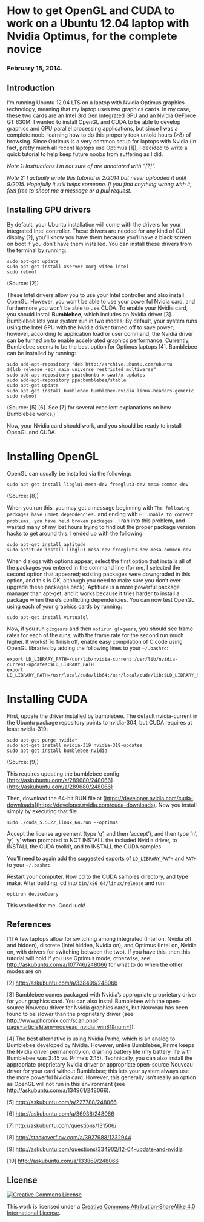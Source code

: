 # How to get OpenGL and CUDA to work on a Ubuntu 12.04 laptop with Nvidia Optimus, for the complete novice
### February 15, 2014.

## Introduction

I’m running Ubuntu 12.04 LTS on a laptop with Nvidia Optimus graphics technology, meaning that my laptop uses two graphics cards.  In my case, these two cards are an Intel 3rd Gen integrated GPU and an Nvidia GeForce GT 630M.  I wanted to install OpenGL and CUDA to be able to develop graphics and GPU parallel processing applications, but since I was a complete noob, learning how to do this properly took untold hours (>8) of browsing.  Since Optimus is a very common setup for laptops with Nvidia (in fact, pretty much all recent laptops use Optimus [1]), I decided to write a quick tutorial to help keep future noobs from suffering as I did.

*Note 1: Instructions I’m not sure of are annotated with “[?]”.*

*Note 2: I actually wrote this tutorial in 2/2014 but never uploaded it until 9/2015.  Hopefully it still helps someone.  If you find anything wrong with it, feel free to shoot me a message or a pull request.*

## Installing GPU drivers

By default, your Ubuntu installation will come with the drivers for your integrated Intel controller.  These drivers are needed for any kind of GUI display [?], you’ll know you have them because you’ll have a black screen on boot if you don’t have them installed.  You can install these drivers from the terminal by running:

```
sudo apt-get update
sudo apt-get install xserver-xorg-video-intel
sudo reboot
```
(Source: [2])

These Intel drivers allow you to use your Intel controller and also install OpenGL.  However, you won’t be able to use your powerful Nvidia card, and furthermore you won’t be able to use CUDA.  To enable your Nvidia card, you should install **Bumblebee**, which includes an Nvidia driver [3].  Bumblebee lets your system run in two modes: By default, your system runs using the Intel GPU with the Nvidia driver turned off to save power; however, according to application load or user command, the Nvidia driver can be turned on to enable accelerated graphics performance.  Currently, Bumblebee seems to be the best option for Optimus laptops [4].  Bumblebee can be installed by running:

```
sudo add-apt-repository "deb http://archive.ubuntu.com/ubuntu $(lsb_release -sc) main universe restricted multiverse"
sudo add-apt-repository ppa:ubuntu-x-swat/x-updates
sudo add-apt-repository ppa:bumblebee/stable
sudo apt-get update
sudo apt-get install bumblebee bumblebee-nvidia linux-headers-generic
sudo reboot

```
(Source: [5] [6].  See [7] for several excellent explanations on how Bumblebee works.)

Now, your Nvidia card should work, and you should be ready to install OpenGL and CUDA.

# Installing OpenGL

OpenGL can usually be installed via the following:

```
sudo apt-get install libglu1-mesa-dev freeglut3-dev mesa-common-dev
```
(Source: [8])

When you run this, you may get a message beginning with `The following packages have unmet dependencies.` and ending with `E: Unable to correct problems, you have held broken packages.`.  I ran into this problem, and wasted many of my lost hours trying to find out the proper package version hacks to get around this.  I ended up with the following:
```
sudo apt-get install aptitude
sudo aptitude install libglu1-mesa-dev freeglut3-dev mesa-common-dev
```
When dialogs with options appear, select the first option that installs all of the packages you entered in the command line (for me, I selected the second option that appeared; existing packages were downgraded in this option, and this is OK, although you need to make sure you don’t ever upgrade these packages back).  Aptitude is a more powerful package manager than apt-get, and it works because it tries harder to install a package when there’s conflicting dependencies.
You can now test OpenGL using each of your graphics cards by running:
```
sudo apt-get install virtualgl
```
Now, if you run `glxgears` and then `optirun glxgears`, you should see frame rates for each of the runs, with the frame rate for the second run much higher.  It works!  To finish off, enable easy compilation of C code using OpenGL libraries by adding the following lines to your `~/.bashrc`:
```
export LD_LIBRARY_PATH=/usr/lib/nvidia-current:/usr/lib/nvidia-current-updates:$LD_LIBRARY_PATH
export LD_LIBRARY_PATH=/usr/local/cuda/lib64:/usr/local/cuda/lib:$LD_LIBRARY_PATH
```

# Installing CUDA

First, update the driver installed by bumblebee.  The default nvidia-current in the Ubuntu package repository points to nvidia-304, but CUDA requires at least nvidia-319:

```
sudo apt-get purge nvidia*
sudo apt-get install nvidia-319 nvidia-319-updates
sudo apt-get install bumblebee-nvidia
```
(Source: [9])

This requires updating the bumblebee config: [http://askubuntu.com/a/289680/248066](http://askubuntu.com/a/289680/248066)



Then, download the 64-bit RUN file at [https://developer.nvidia.com/cuda-downloads](https://developer.nvidia.com/cuda-downloads).  Now you install simply by executing that file…

```
sudo ./cuda_5.5.22_linux_64.run --optimus

```
Accept the license agreement (type ‘q’, and then ‘accept’), and then type ‘n’, ‘y’, ‘y’ when prompted to NOT INSTALL the included Nvidia driver, to INSTALL the CUDA toolkit, and to INSTALL the CUDA samples.

You’ll need to again add the suggested exports of `LD_LIBRARY_PATH` and `PATH` to your `~/.bashrc`.

Restart your computer.  Now cd to the CUDA samples directory, and type make.  After building, cd into `bin/x86_64/linux/release` and run:

```
optirun deviceQuery
```

This worked for me.  Good luck!

## References

[1] A few laptops allow for switching among integrated (Intel on, Nvidia off and hidden), discrete (Intel hidden, Nvidia on), and Optimus (Intel on, Nvidia on, with drivers for switching between the two). If you have this, then this tutorial will hold if you use Optimus mode; otherwise, see http://askubuntu.com/a/107746/248066 for what to do when the other modes are on.

[2] http://askubuntu.com/a/338496/248066

[3] Bumblebee comes packaged with Nvidia’s appropriate proprietary driver for your graphics card.  You can also install Bumblebee with the open-source Nouveau driver for Nvidia graphics cards, but Nouveau has been found to be slower than the proprietary driver (see http://www.phoronix.com/scan.php?page=article&item=nouveau_nvidia_win81&num=1).

[4] The best alternative is using Nvidia Prime, which is an analog to Bumblebee developed by Nvidia.  However, unlike Bumblebee, Prime keeps the Nvidia driver permanently on, draining battery life (my battery life with Bumblebee was 3:45 vs. Prime’s 2:15).  Technically, you can also install the appropriate proprietary Nvidia driver or appropriate open-source Nouveau driver for your card without Bumblebee; this lets your system always use the more powerful Nvidia card.  However, this generally isn’t really an option as OpenGL will not run in this environment (see http://askubuntu.com/a/134961/248066).

[5] http://askubuntu.com/a/227788/248066

[6] http://askubuntu.com/a/36936/248066

[7] http://askubuntu.com/questions/131506/

[8] http://stackoverflow.com/a/3927988/1232944

[9] http://askubuntu.com/questions/334902/12-04-update-and-nvidia

[10] http://askubuntu.com/a/133869/248066


## License

[![Creative Commons License](https://i.creativecommons.org/l/by-sa/4.0/88x31.png)](http://creativecommons.org/licenses/by-sa/4.0/)

This work is licensed under a [Creative Commons Attribution-ShareAlike 4.0 International License](http://creativecommons.org/licenses/by-sa/4.0/).
